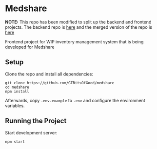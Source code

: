# Medshare

**NOTE:** This repo has been modified to split up the backend and frontend projects. The backend repo is [here](https://github.com/gtbitsofgood/medshare-backend) and the merged version of the repo is [here](https://github.com/GTBitsOfGood/medshare/tree/v1)

Frontend project for WIP inventory management system that is being developed for Medshare

## Setup

Clone the repo and install all dependencies:

```
git clone https://github.com/GTBitsOfGood/medshare
cd medshare
npm install
```

Afterwards, copy `.env.example` to `.env` and configure the environment variables.

## Running the Project

Start development server:

```
npm start
```

